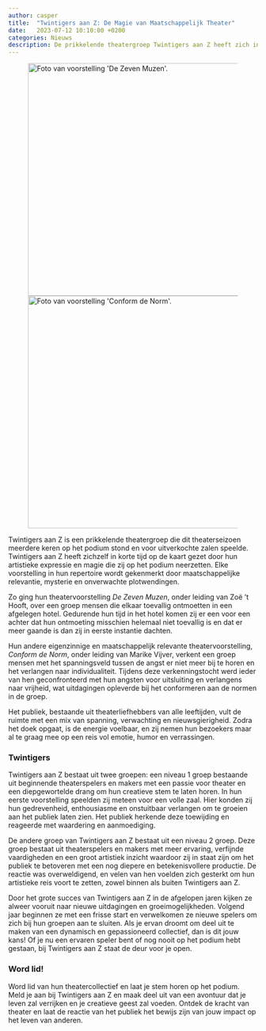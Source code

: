 ```yaml
---
author: casper
title:  "Twintigers aan Z: De Magie van Maatschappelijk Theater"
date:   2023-07-12 10:10:00 +0200
categories: Nieuws
description: De prikkelende theatergroep Twintigers aan Z heeft zich in korte tijd op de kaart gezet.
---
```


<figure class="aligncenter">
	<img src="{{"/assets/images/photos/20230529_zevenmuzen.jpg" | absolute_url}}" width="470" alt="Foto van voorstelling 'De Zeven Muzen'." />
	<img src="{{"/assets/images/photos/20230710_conformdenorm.jpg" | absolute_url}}" width="470" alt="Foto van voorstelling 'Conform de Norm'." />
</figure>

Twintigers aan Z is een prikkelende theatergroep die dit theaterseizoen meerdere keren op het podium stond en voor uitverkochte zalen speelde. Twintigers aan Z heeft zichzelf in korte tijd op de kaart gezet door hun artistieke expressie en magie die zij op het podium neerzetten. Elke voorstelling in hun repertoire wordt gekenmerkt door maatschappelijke relevantie, mysterie en onverwachte plotwendingen.

<!--more-->

Zo ging hun theatervoorstelling _De Zeven Muzen_, onder leiding van Zoë ’t Hooft, over een groep mensen die elkaar toevallig ontmoetten in een afgelegen hotel. Gedurende hun tijd in het hotel komen zij er een voor een achter dat hun ontmoeting misschien helemaal niet toevallig is en dat er meer gaande is dan zij in eerste instantie dachten.

Hun andere eigenzinnige en maatschappelijk relevante theatervoorstelling, _Conform de Norm_, onder leiding van Marike Vijver, verkent een groep mensen met het spanningsveld tussen de angst er niet meer bij te horen en het verlangen naar individualiteit. Tijdens deze verkenningstocht werd ieder van hen geconfronteerd met hun angsten voor uitsluiting en verlangens naar vrijheid, wat uitdagingen opleverde bij het conformeren aan de normen in de groep.

Het publiek, bestaande uit theaterliefhebbers van alle leeftijden, vult de ruimte met een mix van spanning, verwachting en nieuwsgierigheid. Zodra het doek opgaat, is de energie voelbaar, en zij nemen hun bezoekers maar al te graag mee op een reis vol emotie, humor en verrassingen.

### Twintigers

Twintigers aan Z bestaat uit twee groepen: een niveau 1 groep bestaande uit beginnende theaterspelers en makers met een passie voor theater en een diepgewortelde drang om hun creatieve stem te laten horen. In hun eerste voorstelling speelden zij meteen voor een volle zaal. Hier konden zij hun gedrevenheid, enthousiasme en onstuitbaar verlangen om te groeien aan het publiek laten zien. Het publiek herkende deze toewijding en reageerde met waardering en aanmoediging.

De andere groep van Twintigers aan Z bestaat uit een niveau 2 groep. Deze groep bestaat uit theaterspelers en makers met meer ervaring, verfijnde vaardigheden en een groot artistiek inzicht waardoor zij in staat zijn om het publiek te betoveren met een nog diepere en betekenisvollere productie. De reactie was overweldigend, en velen van hen voelden zich gesterkt om hun artistieke reis voort te zetten, zowel binnen als buiten Twintigers aan Z.

Door het grote succes van Twintigers aan Z in de afgelopen jaren kijken ze alweer vooruit naar nieuwe uitdagingen en groeimogelijkheden. Volgend jaar beginnen ze met een frisse start en verwelkomen ze nieuwe spelers om zich bij hun groepen aan te sluiten. Als je ervan droomt om deel uit te maken van een dynamisch en gepassioneerd collectief, dan is dit jouw kans! Of je nu een ervaren speler bent of nog nooit op het podium hebt gestaan, bij Twintigers aan Z staat de deur voor je open.

### Word lid!

Word lid van hun theatercollectief en laat je stem horen op het podium. Meld je aan bij Twintigers aan Z en maak deel uit van een avontuur dat je leven zal verrijken en je creatieve geest zal voeden. Ontdek de kracht van theater en laat de reactie van het publiek het bewijs zijn van jouw impact op het leven van anderen.
